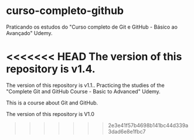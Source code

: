 # curso-completo-github
Praticando os estudos do "Curso completo de Git e GitHub - Básico ao Avançado" Udemy.

<<<<<<< HEAD
The version of this repository is v1.4.
=======
The version of this repository is v1.1..
Practicing the studies of the "Complete Git and GitHub Course - Basic to Advanced" Udemy.

This is a course about Git and GitHub.

The version of this repository is V1.0
>>>>>>> 2e3e41f57b4698b141bc44d339a3dad6e8e1fbc7
